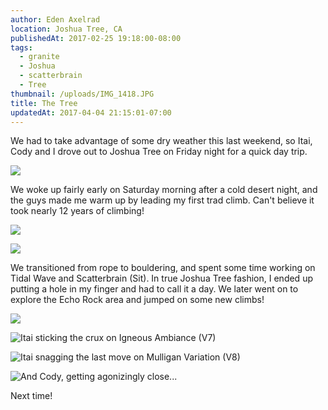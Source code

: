 ```yaml
---
author: Eden Axelrad
location: Joshua Tree, CA
publishedAt: 2017-02-25 19:18:00-08:00
tags:
  - granite
  - Joshua
  - scatterbrain
  - Tree
thumbnail: /uploads/IMG_1418.JPG
title: The Tree
updatedAt: 2017-04-04 21:15:01-07:00
---
```


We had to take advantage of some dry weather this last weekend, so Itai, Cody and I drove out to Joshua Tree on Friday night for a quick day trip.

![](/uploads/IMG_1418.JPG)

We woke up fairly early on Saturday morning after a cold desert night, and the guys made me warm up by leading my first trad climb. Can't believe it took nearly 12 years of climbing!

![](/uploads/IMG_1459.JPG)

![](/uploads/IMG_1464.JPG)

We transitioned from rope to bouldering, and spent some time working on Tidal Wave and Scatterbrain (Sit). In true Joshua Tree fashion, I ended up putting a hole in my finger and had to call it a day. We later went on to explore the Echo Rock area and jumped on some new climbs!

![](/uploads/IMG_1436.JPG)

![Itai sticking the crux on Igneous Ambiance (V7)](/uploads/IMG_1437.JPG)

![Itai snagging the last move on Mulligan Variation (V8)](/uploads/IMG_1448.JPG)

![And Cody, getting agonizingly close...](/uploads/IMG_1451.JPG)

Next time!
